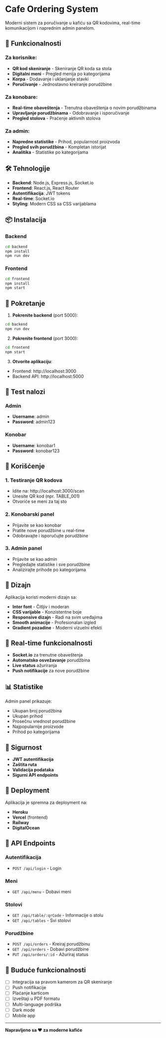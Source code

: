 # Cafe Ordering System

Moderni sistem za poručivanje u kafiću sa QR kodovima, real-time komunikacijom i naprednim admin panelom.

## 🚀 Funkcionalnosti

### Za korisnike:
- **QR kod skeniranje** - Skeniranje QR koda sa stola
- **Digitalni meni** - Pregled menija po kategorijama
- **Korpa** - Dodavanje i uklanjanje stavki
- **Poručivanje** - Jednostavno kreiranje porudžbine

### Za konobare:
- **Real-time obaveštenja** - Trenutna obaveštenja o novim porudžbinama
- **Upravljanje porudžbinama** - Odobravanje i isporučivanje
- **Pregled stolova** - Praćenje aktivnih stolova

### Za admin:
- **Napredne statistike** - Prihod, popularnost proizvoda
- **Pregled svih porudžbina** - Kompletan istorijat
- **Analitika** - Statistike po kategorijama

## 🛠️ Tehnologije

- **Backend**: Node.js, Express.js, Socket.io
- **Frontend**: React.js, React Router
- **Autentifikacija**: JWT tokens
- **Real-time**: Socket.io
- **Styling**: Modern CSS sa CSS varijablama

## 📦 Instalacija

### Backend
```bash
cd backend
npm install
npm run dev
```

### Frontend
```bash
cd frontend
npm install
npm start
```

## 🔧 Pokretanje

1. **Pokrenite backend** (port 5000):
```bash
cd backend
npm run dev
```

2. **Pokrenite frontend** (port 3000):
```bash
cd frontend
npm start
```

3. **Otvorite aplikaciju**:
- Frontend: http://localhost:3000
- Backend API: http://localhost:5000

## 👥 Test nalozi

### Admin
- **Username**: admin
- **Password**: admin123

### Konobar
- **Username**: konobar1
- **Password**: konobar123

## 📱 Korišćenje

### 1. Testiranje QR kodova
- Idite na: http://localhost:3000/scan
- Unesite QR kod (npr. TABLE_001)
- Otvoriće se meni za taj sto

### 2. Konobarski panel
- Prijavite se kao konobar
- Pratite nove porudžbine u real-time
- Odobravajte i isporučujte porudžbine

### 3. Admin panel
- Prijavite se kao admin
- Pregledajte statistike i sve porudžbine
- Analizirajte prihode po kategorijama

## 🎨 Dizajn

Aplikacija koristi moderni dizajn sa:
- **Inter font** - Čitljiv i moderan
- **CSS varijable** - Konzistentne boje
- **Responsive dizajn** - Radi na svim uređajima
- **Smooth animacije** - Profesionalan izgled
- **Gradient pozadine** - Moderni vizuelni efekti

## 🔄 Real-time funkcionalnosti

- **Socket.io** za trenutne obaveštenja
- **Automatsko osvežavanje** porudžbina
- **Live status** ažuriranja
- **Push notifikacije** za nove porudžbine

## 📊 Statistike

Admin panel prikazuje:
- Ukupan broj porudžbina
- Ukupan prihod
- Prosečnu vrednost porudžbine
- Najpopularnije proizvode
- Prihod po kategorijama

## 🔐 Sigurnost

- **JWT autentifikacija**
- **Zaštita ruta**
- **Validacija podataka**
- **Sigurni API endpoints**

## 🚀 Deployment

Aplikacija je spremna za deployment na:
- **Heroku**
- **Vercel** (frontend)
- **Railway**
- **DigitalOcean**

## 📝 API Endpoints

### Autentifikacija
- `POST /api/login` - Login

### Meni
- `GET /api/menu` - Dobavi meni

### Stolovi
- `GET /api/table/:qrCode` - Informacije o stolu
- `GET /api/tables` - Svi stolovi

### Porudžbine
- `POST /api/orders` - Kreiraj porudžbinu
- `GET /api/orders` - Dobavi porudžbine
- `PUT /api/orders/:id` - Ažuriraj status

## 🎯 Buduće funkcionalnosti

- [ ] Integracija sa pravom kamerom za QR skeniranje
- [ ] Push notifikacije
- [ ] Plaćanje karticom
- [ ] Izveštaji u PDF formatu
- [ ] Multi-language podrška
- [ ] Dark mode
- [ ] Mobile app

---

**Napravljeno sa ❤️ za moderne kafiće** 